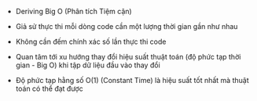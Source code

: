 - Deriving Big O (Phân tích Tiệm cận)
- Giả sử thực thi mỗi dòng code cần một lượng thời gian gần như nhau
- Không cần đếm chính xác số lần thực thi code
- Quan tâm tới xu hướng thay đổi hiệu suất thuật toán (độ phức tạp thời gian - Big O) khi tập dữ liệu đầu vào thay đổi

- Độ phức tạp hằng số O(1) (Constant Time) là hiệu suất tốt nhất mà thuật toán có thể đạt được
